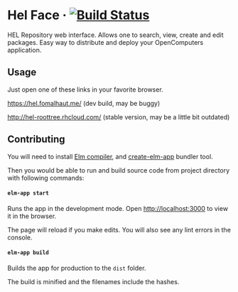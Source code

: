 # Hel Face · [![Build Status](https://travis-ci.org/hel-repo/hel-face.svg?branch=master)](https://travis-ci.org/hel-repo/hel-face)
HEL Repository web interface. Allows one to search, view, create and edit packages.
Easy way to distribute and deploy your OpenComputers application.

## Usage
Just open one of these links in your favorite browser.

https://hel.fomalhaut.me/  (dev build, may be buggy)

http://hel-roottree.rhcloud.com/  (stable version, may be a little bit outdated)

## Contributing
You will need to install [Elm compiler](http://elm-lang.org/), and [create-elm-app](https://github.com/halfzebra/create-elm-app) bundler tool.

Then you would be able to run and build source code from project directory with following commands:

#### `elm-app start`
Runs the app in the development mode.
Open [http://localhost:3000](http://localhost:3000) to view it in the browser.

The page will reload if you make edits.
You will also see any lint errors in the console.

#### `elm-app build`
Builds the app for production to the `dist` folder.

The build is minified and the filenames include the hashes.